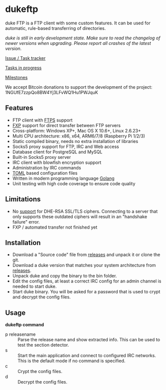 # dukeftp

duke FTP is a FTP client with some custom features. It can be used for automatic, rule-based transferring of directories.

*duke is still in early development state. Make sure to read the changelog of newer versions when upgrading. Please report all crashes of the latest version.*

[Issue / Task tracker](https://github.com/duketeam/dukeftp/issues)

[Tasks in progress](https://github.com/duketeam/dukeftp/labels/in%20progress)

[Milestones](https://github.com/duketeam/dukeftp/milestones)

We accept Bitcoin donations to support the development of the project: 1NGUfE7zzpQo8BW4Yj3LFvWQ1Hu1PWJquK

## Features

* FTP client with [FTPS](https://en.wikipedia.org/wiki/FTPS) support
* [FXP](https://en.wikipedia.org/wiki/File_eXchange_Protocol) support for direct transfer between FTP servers
* Cross-platform: Windows XP+, Mac OS X 10.6+, Linux 2.6.23+
* Multi CPU architecture: x86, x64, ARM6/7/8 (Raspberry Pi 1/2/3)
* Static compiled binary, needs no extra installation of libraries
* Socks5 proxy support for FTP, IRC and Web access
* Database client for PostgreSQL and MySQL
* Built-in Socks5 proxy server
* IRC client with blowfish encryption support
* Administration by IRC commands
* [TOML](https://github.com/toml-lang/toml) based configuration files
* Written in modern programming language [Golang](https://golang.org/)
* Unit testing with high code coverage to ensure code quality

## Limitations

* No [support](https://github.com/golang/go/issues/7758) for DHE-RSA SSL/TLS ciphers. Connecting to a server that only supports these outdated ciphers will result in an "handshake failure" error.
* FXP / automated transfer not finished yet

## Installation
* Download a "Source code" file from [releases]( https://github.com/duketeam/dukeftp/releases) and unpack it or clone the git.
* Download a duke version that matches your system architecture from [releases]( https://github.com/duketeam/dukeftp/releases).
* Unpack duke and copy the binary to the bin folder.
* Edit the config files, at least a correct IRC config for an admin channel is needed to start duke.
* Start duke binary. You will be asked for a password that is used to crypt and decrypt the config files.

## Usage

**dukeftp command**
<dl>
<dt>p releasename</dt>
  <dd>Parse the release name and show extracted info. This can be used to test the section detector.</dd>
<dt>s</dt>
  <dd>Start the main application and connect to configured IRC networks. This is the default mode if no command is specified.</dd>
<dt>c</dt>
  <dd>Crypt the config files.</dd>
<dt>d</dt>
  <dd>Decrypt the config files.</dd>
</dl>
